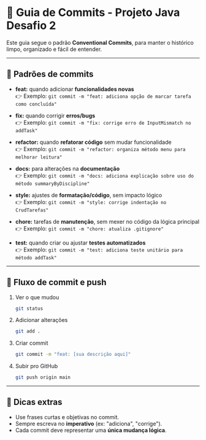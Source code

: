 # 📌 Guia de Commits - Projeto Java Desafio 2

Este guia segue o padrão **Conventional Commits**, para manter o histórico limpo, organizado e fácil de entender.

---

## 🔑 Padrões de commits

- **feat:** quando adicionar **funcionalidades novas**  
  👉 Exemplo: `git commit -m "feat: adiciona opção de marcar tarefa como concluída"`

- **fix:** quando corrigir **erros/bugs**  
  👉 Exemplo: `git commit -m "fix: corrige erro de InputMismatch no addTask"`

- **refactor:** quando **refatorar código** sem mudar funcionalidade  
  👉 Exemplo: `git commit -m "refactor: organiza método menu para melhorar leitura"`

- **docs:** para alterações na **documentação**  
  👉 Exemplo: `git commit -m "docs: adiciona explicação sobre uso do método summaryByDiscipline"`

- **style:** ajustes de **formatação/código**, sem impacto lógico  
  👉 Exemplo: `git commit -m "style: corrige indentação no CrudTarefas"`

- **chore:** tarefas de **manutenção**, sem mexer no código da lógica principal  
  👉 Exemplo: `git commit -m "chore: atualiza .gitignore"`

- **test:** quando criar ou ajustar **testes automatizados**  
  👉 Exemplo: `git commit -m "test: adiciona teste unitário para método addTask"`

---

## 🚀 Fluxo de commit e push

1. Ver o que mudou  
   ```bash
   git status
   ```

2. Adicionar alterações  
   ```bash
   git add .
   ```

3. Criar commit  
   ```bash
   git commit -m "feat: [sua descrição aqui]"
   ```

4. Subir pro GitHub  
   ```bash
   git push origin main
   ```

---

## 🎯 Dicas extras

- Use frases curtas e objetivas no commit.  
- Sempre escreva no **imperativo** (ex: "adiciona", "corrige").  
- Cada commit deve representar uma **única mudança lógica**.  
